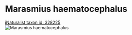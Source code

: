 
Marasmius haematocephalus
=========================
  
[iNaturalist taxon id: 328225](https://www.inaturalist.org/taxa/328225)  
![Marasmius haematocephalus](https://inaturalist-open-data.s3.amazonaws.com/photos/173340327/medium.jpeg)